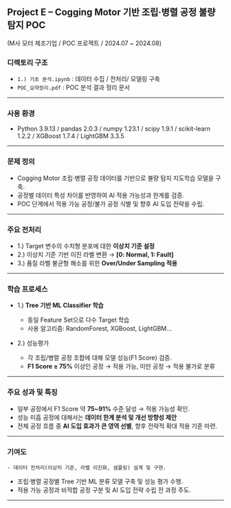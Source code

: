 ## Project E – Cogging Motor 기반 조립·병렬 공정 불량 탐지 POC
(M사 모터 제조기업 / POC 프로젝트 / 2024.07 ~ 2024.08)

### 디렉토리 구조
- `1.) 기초 분석.ipynb` : 데이터 수집 / 전처리/ 모델링 구축
- `POC_요약정리.pdf` : POC 분석 결과 정리 문서
---

### 사용 환경
- Python 3.9.13 / pandas 2.0.3 / numpy 1.23.1 / scipy 1.9.1 / scikit-learn 1.2.2 / XGBoost 1.7.4 / LightGBM 3.3.5
---

### 문제 정의

- Cogging Motor 조립·병렬 공정 데이터를 기반으로 불량 탐지 지도학습 모델을 구축.
- 공정별 데이터 특성 차이를 반영하여 AI 적용 가능성과 한계를 검증.
- POC 단계에서 적용 가능 공정/불가 공정 식별 및 향후 AI 도입 전략을 수립.

---

### 주요 전처리 
 - 1.) Target 변수의 수치형 분포에 대한 **이상치 기준 설정**
 - 2.) 이상치 기준 기반 이진 라벨 변환 → **[0: Normal, 1: Fault]**
 - 3.) 품질 라벨 불균형 해소를 위한 **Over/Under Sampling 적용**


---
### 학습 프로세스

  - 1.) **Tree 기반 ML Classifier 학습**
    - 동일 Feature Set으로 다수 Target 학습
    - 사용 알고리즘: RandomForest, XGBoost, LightGBM...


  - 2.) 성능평가
    - 각 조립/병렬 공정 조합에 대해 모델 성능(F1 Score) 검증.
    - **F1 Score ≥ 75%** 이상인 공정 → 적용 가능, 미만 공정 → 적용 불가로 분류

---
### 주요 성과 및 특징

  - 일부 공정에서 F1 Score 약 **75~91%** 수준 달성 → 적용 가능성 확인.
  - 성능 미흡 공정에 대해서는 **데이터 한계 분석 및 개선 방향성 제안**
  - 전체 공정 흐름 중 **AI 도입 효과가 큰 영역 선별**, 향후 전략적 확대 적용 기준 마련.

---

### 기여도

 	- 데이터 전처리(이상치 기준, 라벨 이진화, 샘플링) 설계 및 구현.
  - 조립·병렬 공정별 Tree 기반 ML 분류 모델 구축 및 성능 평가 수행.
  - 적용 가능 공정과 비적합 공정 구분 및 AI 도입 전략 수립 전 과정 주도.

---


